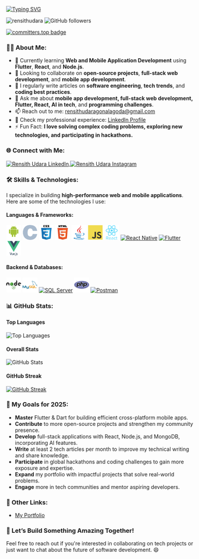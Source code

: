 [![Typing SVG](https://readme-typing-svg.herokuapp.com?size=32&vCenter=true&align=center&width=900&lines=Hi+%F0%9F%91%8B%2C+I'm+Rensith+Udara+Gonalagoda;OUSL+-+Open+University+of+Sri+Lanka;Bachelor+of+Software+Engineering+Honors+Degree)](https://git.io/typing-svg)

<div align="left">
  <img src="https://komarev.com/ghpvc/?username=rensithudara&label=Profile%20views&color=0e75b6&style=flat" alt="rensithudara" />
  <img src="https://img.shields.io/github/followers/rensithudara?label=Followers&style=social" alt="GitHub followers" />
</div>

[![committers.top badge](https://user-badge.committers.top/sri_lanka/RensithUdara.svg)](https://user-badge.committers.top/sri_lanka/RensithUdara)

### 👨‍💻 About Me:
- 🌱 Currently learning **Web and Mobile Application Development** using **Flutter**, **React**, and **Node.js**.
- 👯 Looking to collaborate on **open-source projects**, **full-stack web development**, and **mobile app development**.
- 📝 I regularly write articles on **software engineering**, **tech trends**, and **coding best practices**.
- 💬 Ask me about **mobile app development, full-stack web development, Flutter, React, AI in tech**, and **programming challenges**.
- 📫 Reach out to me: [rensithudaragonalagoda@gmail.com](mailto:rensithudaragonalagoda@gmail.com)
- 📄 Check my professional experience: [LinkedIn Profile](https://linkedin.com/in/rensith-udara-gonalagoda)
- ⚡ Fun Fact: **I love solving complex coding problems, exploring new technologies, and participating in hackathons.**

### 🌐 Connect with Me:
<p align="left">
  <a href="https://linkedin.com/in/rensith-udara-gonalagoda" target="blank">
    <img align="center" src="https://raw.githubusercontent.com/rahuldkjain/github-profile-readme-generator/master/src/images/icons/Social/linked-in-alt.svg" alt="Rensith Udara LinkedIn" height="30" width="40" />
  </a>
  <a href="https://instagram.com/rensithh.h/" target="blank">
    <img align="center" src="https://raw.githubusercontent.com/rahuldkjain/github-profile-readme-generator/master/src/images/icons/Social/instagram.svg" alt="Rensith Udara Instagram" height="30" width="40" />
  </a>
</p>

### 🛠️ Skills & Technologies:
I specialize in building **high-performance web and mobile applications**. Here are some of the technologies I use:

#### **Languages & Frameworks:**
<p align="left">
  <a href="https://developer.android.com" target="_blank" rel="noreferrer"><img src="https://raw.githubusercontent.com/devicons/devicon/master/icons/android/android-original-wordmark.svg" alt="Android" width="40" height="40" /></a>
  <a href="https://www.cprogramming.com/" target="_blank" rel="noreferrer"><img src="https://raw.githubusercontent.com/devicons/devicon/master/icons/c/c-original.svg" alt="C" width="40" height="40" /></a>
  <a href="https://www.w3schools.com/css/" target="_blank" rel="noreferrer"><img src="https://raw.githubusercontent.com/devicons/devicon/master/icons/css3/css3-original-wordmark.svg" alt="CSS3" width="40" height="40" /></a>
  <a href="https://www.w3.org/html/" target="_blank" rel="noreferrer"><img src="https://raw.githubusercontent.com/devicons/devicon/master/icons/html5/html5-original-wordmark.svg" alt="HTML5" width="40" height="40" /></a>
  <a href="https://www.java.com" target="_blank" rel="noreferrer"><img src="https://raw.githubusercontent.com/devicons/devicon/master/icons/java/java-original.svg" alt="Java" width="40" height="40" /></a>
  <a href="https://developer.mozilla.org/en-US/docs/Web/JavaScript" target="_blank" rel="noreferrer"><img src="https://raw.githubusercontent.com/devicons/devicon/master/icons/javascript/javascript-original.svg" alt="JavaScript" width="40" height="40" /></a>
  <a href="https://reactjs.org/" target="_blank" rel="noreferrer"><img src="https://raw.githubusercontent.com/devicons/devicon/master/icons/react/react-original-wordmark.svg" alt="React" width="40" height="40" /></a>
  <a href="https://reactnative.dev/" target="_blank" rel="noreferrer"><img src="https://reactnative.dev/img/header_logo.svg" alt="React Native" width="40" height="40" /></a>
  <a href="https://flutter.com" target="_blank"><img src="https://www.vectorlogo.zone/logos/flutterio/flutterio-icon.svg" alt="Flutter" width="40" height="40" /></a>
  <a href="https://vuejs.org/" target="_blank" rel="noreferrer"><img src="https://raw.githubusercontent.com/devicons/devicon/master/icons/vuejs/vuejs-original-wordmark.svg" alt="Vue.js" width="40" height="40" /></a>
</p>

#### **Backend & Databases:**
<p align="left">
  <a href="https://nodejs.org" target="_blank" rel="noreferrer"><img src="https://raw.githubusercontent.com/devicons/devicon/master/icons/nodejs/nodejs-original-wordmark.svg" alt="Node.js" width="40" height="40" /></a>
  <a href="https://www.mysql.com/" target="_blank" rel="noreferrer"><img src="https://raw.githubusercontent.com/devicons/devicon/master/icons/mysql/mysql-original-wordmark.svg" alt="MySQL" width="40" height="40" /></a>
  <a href="https://www.microsoft.com/en-us/sql-server" target="_blank" rel="noreferrer"><img src="https://www.svgrepo.com/show/303229/microsoft-sql-server-logo.svg" alt="SQL Server" width="40" height="40" /></a>
  <a href="https://www.php.net" target="_blank" rel="noreferrer"><img src="https://raw.githubusercontent.com/devicons/devicon/master/icons/php/php-original.svg" alt="PHP" width="40" height="40" /></a>
  <a href="https://postman.com" target="_blank" rel="noreferrer"><img src="https://www.vectorlogo.zone/logos/getpostman/getpostman-icon.svg" alt="Postman" width="40" height="40" /></a>
</p>

### 📊 GitHub Stats:

#### **Top Languages**
<p align="left">
  <img src="https://github-readme-stats.vercel.app/api/top-langs?username=rensithudara&show_icons=true&locale=en&layout=compact&theme=react&bg_color=1F222E&title_color=F85D7F&icon_color=F8D866&color=FFFFFF" alt="Top Languages" />
</p>

#### **Overall Stats**
<p align="left">
  <img src="https://github-readme-stats.vercel.app/api?username=rensithudara&theme=tokyonight&show_icons=true&locale=en" alt="GitHub Stats" />
</p>

#### **GitHub Streak**
<a href="https://git.io/streak-stats"><img src="https://nirzak-streak-stats.vercel.app/?user=RensithUdara&theme=algolia" alt="GitHub Streak" /></a>

### 🎯 My Goals for 2025:
- **Master** Flutter & Dart for building efficient cross-platform mobile apps.
- **Contribute** to more open-source projects and strengthen my community presence.
- **Develop** full-stack applications with React, Node.js, and MongoDB, incorporating AI features.
- **Write** at least 2 tech articles per month to improve my technical writing and share knowledge.
- **Participate** in global hackathons and coding challenges to gain more exposure and expertise.
- **Expand** my portfolio with impactful projects that solve real-world problems.
- **Engage** more in tech communities and mentor aspiring developers.

### 📎 Other Links:
- [My Portfolio](https://rensithudara.github.io/portfolio/)

### 🚀 Let’s Build Something Amazing Together!
Feel free to reach out if you're interested in collaborating on tech projects or just want to chat about the future of software development. 😄
